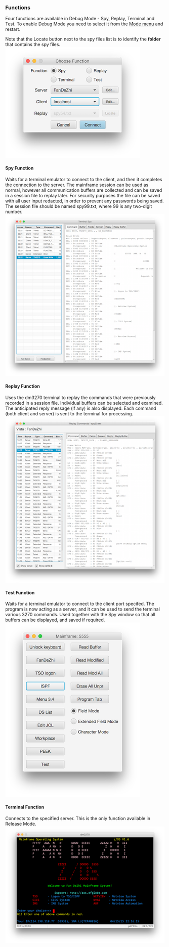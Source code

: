 ### Functions
Four functions are available in Debug Mode - Spy, Replay, Terminal and Test. To enable Debug Mode you need to select it from the [Mode menu](menus.md) and restart.

Note that the Locate button next to the spy files list is to identify the **folder** that contains the spy files.  
![Debug Connection](connect2.png?raw=true "debug connection")
#### Spy Function
Waits for a terminal emulator to connect to the client, and then it completes the connection to the server. The mainframe session can be used as normal, however all communication buffers are collected and can be saved in a session file to replay later. For security purposes the file can be saved with all user input redacted, in order to prevent any passwords being saved. The session file should be named spy99.txt, where 99 is any two-digit number.
![Spy screen](spy.png?raw=true "spy screen")
#### Replay Function
Uses the dm3270 terminal to replay the commands that were previously recorded in a session file. Individual buffers can be selected and examined. The anticipated reply message (if any) is also displayed. Each command (both client and server) is sent to the terminal for processing.
![Replay screen](replay2.png?raw=true "replay screen")
#### Test Function
Waits for a terminal emulator to connect to the client port specifed. The program is now acting as a server, and it can be used to send the terminal various 3270 commands. Used together with the Spy window so that all buffers can be displayed, and saved if required.  
![Mainframe screen](mainframe.png?raw=true "mainframe screen")
#### Terminal Function
Connects to the specified server. This is the only function available in Release Mode.
![Terminal screen](terminal.png?raw=true "dm3270")
